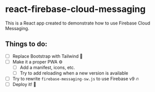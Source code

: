 # react-firebase-cloud-messaging

This is a React app created to demonstrate how to use Firebase Cloud Messaging.

## Things to do:

- [ ] Replace Bootstrap with Tailwind 💅
- [ ] Make it a proper PWA ⚙️
  - [ ] Add a manifest, icons, etc.
  - [ ] Try to add reloading when a new version is available
- [ ] Try to rewrite `firebase-messaging-sw.js` to use Firebase v9 🔥
- [ ] Deploy it! 🚀
